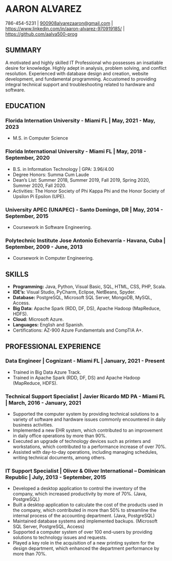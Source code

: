 # AARON ALVAREZ
786-454-5231 | 900908alvarezaaron@gmail.com | https://www.linkedin.com/in/aaron-alvarez-970919185/ | https://github.com/aalva500-prog

## SUMMARY
A motivated and highly skilled IT Professional who possesses an insatiable desire for knowledge. Highly adept
in analysis, problem solving, and conflict resolution. Experienced with database design and creation, website
development, and fundamental programming. Accustomed to providing integral technical support and
troubleshooting related to hardware and software.

## EDUCATION
### Florida Internation University - Miami FL | May, 2021 - May, 2023
  * M.S. in Computer Science
### Florida International University - Miami FL | May, 2018 - September, 2020
  * B.S. in Information Technology | GPA: 3.96/4.00
  * Degree Honors: Summa Cum Laude
  * Dean’s List: Summer 2018, Summer 2019, Fall 2019, Spring 2020, Summer 2020, Fall 2020.
  * Activities: The Honor Society of Phi Kappa Phi and the Honor Society of Upsilon Pi Epsilon (UPE).
### University APEC (UNAPEC) - Santo Domingo, DR | May, 2014 - September, 2015
  * Coursework in Software Engineering.
### Polytechnic Institute Jose Antonio Echevarría - Havana, Cuba | September, 2009 - June, 2013
  * Coursework in Computer Engineering.
  
## SKILLS
  * **Programming:** Java, Python, Visual Basic, SQL, HTML, CSS, PHP, Scala.
  * **IDE’s:** Visual Studio, PyCharm, Eclipse, NetBeans, Spyder.
  * **Database:** PostgreSQL, Microsoft SQL Server, MongoDB, MySQL, Access.
  * **Big Data:** Apache Spark (RDD, DF, DS), Apache Hadoop (MapReduce, HDFS).
  * **Cloud:** Microsoft Azure.
  * **Languages:** English and Spanish.
  * Certifications: AZ-900 Azure Fundamentals and CompTIA A+.
  
## PROFESSIONAL EXPERIENCE
### Data Engineer | Cognizant - Miami FL | January, 2021 - Present
* Trained in Big Data Azure Track.
*	Trained in Apache Spark (RDD, DF, DS) and Apache Hadoop (MapReduce, HDFS).
### Technical Support Specialist | Javier Ricardo MD PA - Miami FL | March, 2016 - January, 2021
 * Supported the computer system by providing technical solutions to a variety of software and
hardware issues commonly encountered in daily business activities.
 * Implemented a new EHR system, which contributed to an improvement in daily office operations
by more than 90%.
 * Executed an upgrade of technology devices such as printers and workstations, which contributed to
a performance increase of over 70%.
 * Assisted with day-to-day operations, including managing schedules, writing technical documents,
among others.
### IT Support Specialist | Oliver & Oliver International – Dominican Republic | July, 2013 - September, 2015
 * Developed a desktop application to control the inventory of the company, which increased productivity
by more of 70%. (Java, PostgreSQL)
 * Built a desktop application to calculate the cost of the products used in the company, which contributed
in more than 50% to streamline the internal process of the accounting department. (Java, PostgreSQL)
 * Maintained database systems and implemented backups. (Microsoft SQL Server, PostgreSQL,
Access)
 * Supported a computer system of over 100 end-users by providing solutions to technology issues
and requests.
 * Played a key role in the acquisition of a new printing system for the design department, which enhanced
the department performance by more than 70%.
